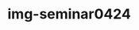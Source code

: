 # img-seminar0424


<img alt="" src="https://raw.githubusercontent.com/hayao56/img-seminar0424/master/Angular-Who-Past12month.png">

